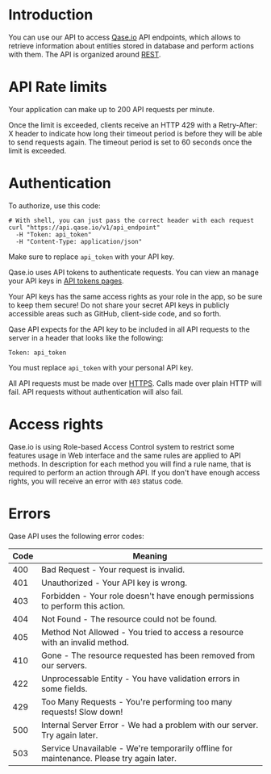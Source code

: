 # Introduction

You can use our API to access [Qase.io](https://qase.io) API endpoints, which allows to retrieve information about
entities stored in database and perform actions with them. The API is organized
around [REST](http://en.wikipedia.org/wiki/Representational_State_Transfer).

# API Rate limits

Your application can make up to 200 API requests per minute.

Once the limit is exceeded, clients receive an HTTP 429 with a Retry-After:
X header to indicate how long their timeout period is before they will be able to send requests again. The timeout
period is set to 60 seconds once the limit is exceeded.

# Authentication

To authorize, use this code:

```shell
# With shell, you can just pass the correct header with each request
curl "https://api.qase.io/v1/api_endpoint"
  -H "Token: api_token"
  -H "Content-Type: application/json"
```

Make sure to replace `api_token` with your API key.

Qase.io uses API tokens to authenticate requests. You can view an manage your API keys in
[API tokens pages](https://app.qase.io/user/api/token).

Your API keys has the same access rights as your role in the app, so be sure to keep them secure! Do not share your
secret API keys in publicly accessible areas such as GitHub, client-side code, and so forth.

Qase API expects for the API key to be included in all API requests to the server in a header that looks like the
following:

`Token: api_token`

You must replace `api_token` with your personal API key.

All API requests must be made over [HTTPS](http://en.wikipedia.org/wiki/HTTP_Secure). Calls made over plain HTTP will
fail. API requests without authentication will also fail.

# Access rights

Qase.io is using Role-based Access Control system to restrict some features usage in Web interface and the same rules
are applied to API methods. In description for each method you will find a rule name, that is required to perform an
action through API. If you don't have enough access rights, you will receive an error with `403` status code.

# Errors

Qase API uses the following error codes:

| Code | Meaning                                                                                  |
|------|------------------------------------------------------------------------------------------|
| 400  | Bad Request - Your request is invalid.                                                   |
| 401  | Unauthorized - Your API key is wrong.                                                    |
| 403  | Forbidden - Your role doesn't have enough permissions to perform this action.            |
| 404  | Not Found - The resource could not be found.                                             |
| 405  | Method Not Allowed - You tried to access a resource with an invalid method.              |
| 410  | Gone - The resource requested has been removed from our servers.                         |
| 422  | Unprocessable Entity - You have validation errors in some fields.                        |
| 429  | Too Many Requests - You're performing too many requests! Slow down!                      |
| 500  | Internal Server Error - We had a problem with our server. Try again later.               |
| 503  | Service Unavailable - We're temporarily offline for maintenance. Please try again later. |
